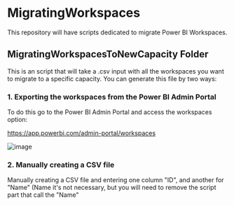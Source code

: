 # MigratingWorkspaces
This repository will have scripts dedicated to migrate Power BI Workspaces.


## MigratingWorkspacesToNewCapacity Folder
This is an script that will take a .csv input with all the workspaces you want to migrate to a specific capacity.
You can generate this file by two ways:

### 1. Exporting the workspaces from the Power BI Admin Portal
To do this go to the Power BI Admin Portal and access the workspaces option:

https://app.powerbi.com/admin-portal/workspaces

![image](https://user-images.githubusercontent.com/5109724/155641220-f5003364-1457-4a09-9dac-5c6d256131be.png)

### 2. Manually creating a CSV file
Manually creating a CSV file and entering one column "ID", and another for "Name" (Name it's not necessary, but you will need to remove the script part that call the "Name"
